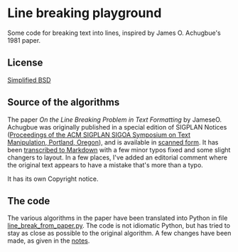 # Line breaking playground

Some code for breaking text into lines, inspired by James
O. Achugbue's 1981 paper.

## License
[Simplified BSD](LICENSE)

## Source of the algorithms

The paper _On the Line Breaking Problem in Text Formatting_ by
JameseO. Achugbue was originally published in a special edition of
SIGPLAN Notices
([Proceedings of the ACM SIGPLAN SIGOA Symposium on Text Manipulation,
Portland,
Oregon](https://archive.org/details/sigplan-sigoa-text-manipulation/mode/2up)),
and is available in
[scanned form](line-breaking-text-formatting-achugbue.pdf).
It has been
[transcribed to Markdown](line-breaking-text-formatting.md) with a few
minor typos fixed and some slight changers to layout.
In a few places, I've added an editorial comment where the original
text appears to have a mistake that's more than a typo.

It has its own Copyright notice.

## The code

The various algorithms in the paper have been translated into Python
in file [line_break_from_paper.py](line_break_from_paper.py). The code
is not idiomatic Python, but has tried to stay as close as possible to
the original algorithm. A few changes have been made, as given in
the [notes](NOTES.md).
